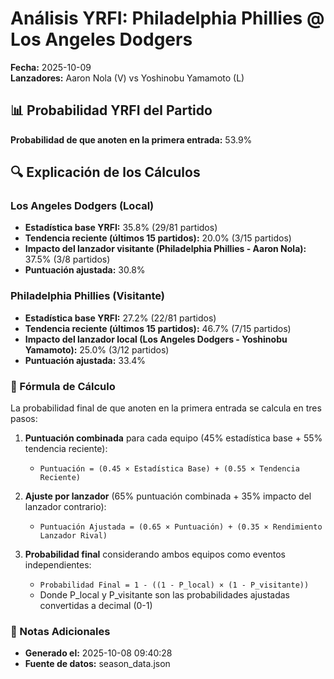 # Análisis YRFI: Philadelphia Phillies @ Los Angeles Dodgers

**Fecha:** 2025-10-09  
**Lanzadores:** Aaron Nola (V) vs Yoshinobu Yamamoto (L)

## 📊 Probabilidad YRFI del Partido

**Probabilidad de que anoten en la primera entrada:** 53.9%

## 🔍 Explicación de los Cálculos

### Los Angeles Dodgers (Local)
- **Estadística base YRFI:** 35.8% (29/81 partidos)
- **Tendencia reciente (últimos 15 partidos):** 20.0% (3/15 partidos)
- **Impacto del lanzador visitante (Philadelphia Phillies - Aaron Nola):** 37.5% (3/8 partidos)
- **Puntuación ajustada:** 30.8%

### Philadelphia Phillies (Visitante)
- **Estadística base YRFI:** 27.2% (22/81 partidos)
- **Tendencia reciente (últimos 15 partidos):** 46.7% (7/15 partidos)
- **Impacto del lanzador local (Los Angeles Dodgers - Yoshinobu Yamamoto):** 25.0% (3/12 partidos)
- **Puntuación ajustada:** 33.4%

### 📝 Fórmula de Cálculo

La probabilidad final de que anoten en la primera entrada se calcula en tres pasos:

1. **Puntuación combinada** para cada equipo (45% estadística base + 55% tendencia reciente):
   - `Puntuación = (0.45 × Estadística Base) + (0.55 × Tendencia Reciente)`

2. **Ajuste por lanzador** (65% puntuación combinada + 35% impacto del lanzador contrario):
   - `Puntuación Ajustada = (0.65 × Puntuación) + (0.35 × Rendimiento Lanzador Rival)`

3. **Probabilidad final** considerando ambos equipos como eventos independientes:
   - `Probabilidad Final = 1 - ((1 - P_local) × (1 - P_visitante))`
   - Donde P_local y P_visitante son las probabilidades ajustadas convertidas a decimal (0-1)

### 📌 Notas Adicionales

- **Generado el:** 2025-10-08 09:40:28
- **Fuente de datos:** season_data.json
